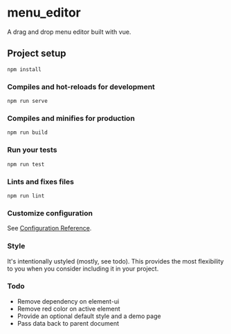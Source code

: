 # menu_editor
A drag and drop menu editor built with vue.

## Project setup
```
npm install
```

### Compiles and hot-reloads for development
```
npm run serve
```

### Compiles and minifies for production
```
npm run build
```

### Run your tests
```
npm run test
```

### Lints and fixes files
```
npm run lint
```

### Customize configuration
See [Configuration Reference](https://cli.vuejs.org/config/).

### Style
It's intentionally ustyled (mostly, see todo).
This provides the most flexibility to you when you consider including it in your project.

### Todo
* Remove dependency on element-ui
* Remove red color on active element
* Provide an optional default style and a demo page
* Pass data back to parent document
